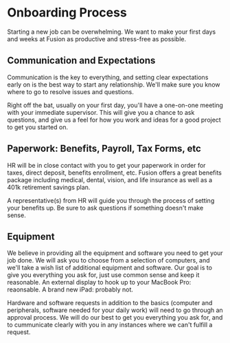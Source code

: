 # Onboarding Process

Starting a new job can be overwhelming. We want to make your first days and weeks at Fusion as productive and stress-free as possible.

## Communication and Expectations

Communication is the key to everything, and setting clear expectations early on is the best way to start any relationship. We'll make sure you know where to go to resolve issues and questions.

Right off the bat, usually on your first day, you'll have a one-on-one meeting with your immediate supervisor. This will give you a chance to ask questions, and give us a feel for how you work and ideas for a good project to get you started on.

## Paperwork: Benefits, Payroll, Tax Forms, etc

HR will be in close contact with you to get your paperwork in order for taxes, direct deposit, benefits enrollment, etc. Fusion offers a great benefits package including medical, dental, vision, and life insurance as well as a 401k retirement savings plan.

A representative(s) from HR will guide you through the process of setting your benefits up. Be sure to ask questions if something doesn't make sense.

## Equipment

We believe in providing all the equipment and software you need to get your job done. We will ask you to choose from a selection of computers, and we'll take a wish list of additional equipment and software. Our goal is to give you everything you ask for, just use common sense and keep it reasonable. An external display to hook up to your MacBook Pro: reaonsable. A brand new iPad: probably not.

Hardware and software requests in addition to the basics (computer and peripherals, software needed for your daily work) will need to go through an approval process. We will do our best to get you everything you ask for, and to cummunicate clearly with you in any instances where we can't fulfill a request.